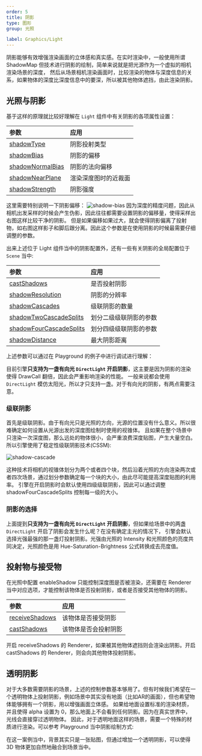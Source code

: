 ```yaml
---
order: 5
title: 阴影
type: 图形
group: 光照

label: Graphics/Light
---
```


阴影能够有效增强渲染画面的立体感和真实感。在实时渲染中，一般使用所谓 ShadowMap 但技术进行阴影的绘制，简单来说就是把光源作为一个虚拟的相机渲染场景的深度，
然后从场景相机渲染画面时，比较渲染的物体与深度信息的关系，如果物体的深度比深度信息中的要深，所以被其他物体遮挡，由此渲染阴影。

## 光照与阴影

基于这样的原理就比较好理解在 `Light` 组件中有关阴影的各项属性设置：

| 参数 | 应用 |
| :-- | :-- |
| [shadowType](${api}core/Light#shadowType) | 阴影投射类型 |
| [shadowBias](${api}core/Light#shadowBias) | 阴影的偏移 |
| [shadowNormalBias](${api}core/Light#shadowNormalBias) | 阴影的法向偏移 |
| [shadowNearPlane](${api}core/Light#shadowNearPlane) | 渲染深度图时的近裁面 |
| [shadowStrength](${api}core/Light#shadowStrength) | 阴影强度 |

这里需要特别说明一下阴影偏移：
![shadow-bias](https://gw.alipayobjects.com/mdn/rms_7c464e/afts/img/A*8q5MTbrlC7QAAAAAAAAAAAAAARQnAQ)
因为深度的精度问题，因此从相机出发采样的时候会产生伪影，因此往往都需要设置阴影的偏移量，使得采样出右图这样比较干净的阴影。
但是如果偏移如果过大，就会使得阴影偏离了投射物，如右图这样影子和脚后跟分离。因此这个参数是在使用阴影的时候最需要仔细调整的参数。

出来上述位于 Light 组件当中的阴影配置外，还有一些有关阴影的全局配置位于 `Scene` 当中:

| 参数                                                         | 应用                   |
| :----------------------------------------------------------- | :--------------------- |
| [castShadows](${api}core/Scene#castShadows)                  | 是否投射阴影           |
| [shadowResolution](${api}core/Scene#shadowResolution)        | 阴影的分辨率           |
| [shadowCascades](${api}core/Scene#shadowCascades)            | 级联阴影的数量         |
| [shadowTwoCascadeSplits](${api}core/Scene#shadowTwoCascadeSplits) | 划分二级级联阴影的参数 |
| [shadowFourCascadeSplits](${api}core/Scene#shadowFourCascadeSplits) | 划分四级级联阴影的参数 |
| [shadowDistance](${api}core/Scene#shadowDistance) | 最大阴影距离 |
上述参数可以通过在 Playground 的例子中进行调试进行理解：
<playground src="cascaded-shadow.ts"></playground>

目前引擎**只支持为一盏有向光 `DirectLight` 开启阴影**，这主要是因为阴影的渲染使得 DrawCall 翻倍，因此会严重影响渲染的性能。
一般来说都会使用 `DirectLight` 模仿太阳光，所以才只支持一盏。对于有向光的阴影，有两点需要注意。

### 级联阴影

首先是级联阴影。由于有向光只是光照的方向，光源的位置没有什么意义。所以很难确定如何设置从光源出发的深度图绘制时使用的视锥体。
且如果在整个场景中只渲染一次深度图，那么远处的物体很小，会严重浪费深度贴图，产生大量空白。所以引擎使用了稳定性级联阴影技术(CSSM):

![shadow-cascade](https://gw.alipayobjects.com/mdn/rms_7c464e/afts/img/A*R_ESQpQuP3wAAAAAAAAAAAAAARQnAQ)

这种技术将相机的视锥体划分为两个或者四个块，然后沿着光照的方向渲染两次或者四次场景，通过划分参数确定每一个块的大小，由此尽可能提高深度贴图的利用率。
引擎在开启阴影时会默认使用四级级联阴影，因此可以通过调整 shadowFourCascadeSplits 控制每一级的大小。

### 阴影的选择

上面提到**只支持为一盏有向光 `DirectLight` 开启阴影**，但如果给场景中的两盏 `DirectLight` 开启了阴影会发生什么呢？在没有确定主光的情况下，
引擎会默认选择光强最强的那一盏灯投射阴影。光强由光照的 Intensity 和光照颜色的亮度共同决定，光照颜色是用 Hue-Saturation-Brightness 公式转换成去亮度值。

## 投射物与接受物

在光照中配置 enableShadow 只能控制深度图是否被渲染，还需要在 Renderer 当中对应选项，才能控制该物体是否投射阴影，或者是否接受其他物体的阴影。

| 参数                                                 | 应用                 |
| :--------------------------------------------------- | :------------------- |
| [receiveShadows](${api}core/Renderer#receiveShadows) | 该物体是否接受阴影   |
| [castShadows](${api}core/Renderer#castShadows)       | 该物体是否会投射阴影 |

开启 receiveShadows 的 Renderer，如果被其他物体遮挡则会渲染出阴影。开启 castShadows 的 Renderer，则会向其他物体投射阴影。

## 透明阴影

对于大多数需要阴影的场景，上述的控制参数基本够用了。但有时候我们希望在一个透明物体上投射阴影，例如场景中其实没有地面（比如AR的画面），但也希望物体能够拥有一个阴影，用以增强画面立体感。
如果给地面设置标准的渲染材质，并且使得 alpha 设置为 0，那么地面上不会看到任何阴影。因为在真实世界中，光线会直接穿过透明物体。
因此，对于透明地面这样的场景，需要一个特殊的材质进行渲染。可以参考 Playground 当中阴影绘制方式:

<playground src="transparent-shadow.ts"></playground>

在这一案例当中，背景其实只是一张贴图，但通过增加一个透明阴影，可以使得 3D 物体更加自然地融合到场景当中。